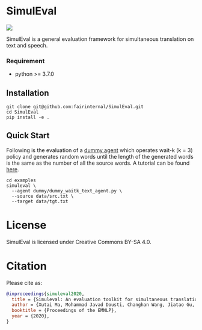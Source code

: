 # SimulEval
[![](https://github.com/facebookresearch/SimulEval/workflows/build/badge.svg)](https://github.com/facebookresearch/SimulEval/actions)

SimulEval is a general evaluation framework for simultaneous translation on text and speech.

### Requirement
* python >= 3.7.0

## Installation
```
git clone git@github.com:fairinternal/SimulEval.git
cd SimulEval
pip install -e .
```

## Quick Start
Following is the evaluation of a [dummy agent](examples/dummy/dummy_waitk_text_agent.py) which operates wait-k (k = 3) policy and generates random words until the length of the generated words is the same as the number of all the source words. A tutorial can be found [here](docs/get_started.md).
```shell
cd examples
simuleval \
  --agent dummy/dummy_waitk_text_agent.py \
  --source data/src.txt \
  --target data/tgt.txt
```

# License

SimulEval is licensed under Creative Commons BY-SA 4.0.

# Citation

Please cite as:

```bibtex
@inproceedings{simuleval2020,
  title = {Simuleval: An evaluation toolkit for simultaneous translation},
  author = {Xutai Ma, Mohammad Javad Dousti, Changhan Wang, Jiatao Gu, Juan Pino},
  booktitle = {Proceedings of the EMNLP},
  year = {2020},
}
```
